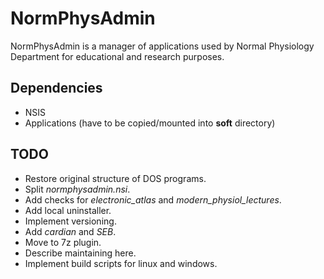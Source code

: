 # NormPhysAdmin

NormPhysAdmin is a manager of applications used by Normal Physiology Department
for educational and research purposes.

## Dependencies

- NSIS
- Applications (have to be copied/mounted into __soft__ directory)

## TODO

- Restore original structure of DOS programs.
- Split _normphysadmin.nsi_.
- Add checks for _electronic_atlas_ and _modern_physiol_lectures_.
- Add local uninstaller.
- Implement versioning.
- Add _cardian_ and _SEB_.
- Move to 7z plugin.
- Describe maintaining here.
- Implement build scripts for linux and windows.
